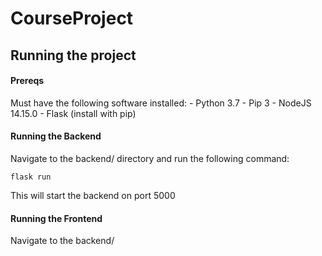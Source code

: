 # CourseProject
## Running the project
#### Prereqs
Must have the following software installed:
    - Python 3.7
    - Pip 3
    - NodeJS 14.15.0
    - Flask (install with pip)

#### Running the Backend
Navigate to the backend/ directory and run the following command:
```
flask run
```
This will start the backend on port 5000

#### Running the Frontend
Navigate to the backend/ 
